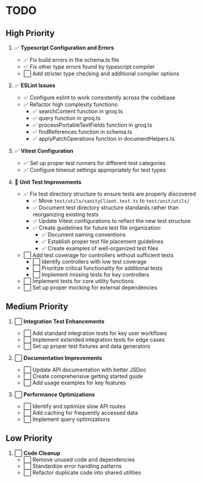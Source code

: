 # TODO

## High Priority
1. ✅ **Typescript Configuration and Errors**
   - ✅ Fix build errors in the schema.ts file
   - ✅ Fix other type errors found by typescript compiler
   - ⬜ Add stricter type checking and additional compiler options

2. ✅ **ESLint Issues**
   - ✅ Configure eslint to work consistently across the codebase
   - ✅ Refactor high complexity functions:
     - ✅ searchContent function in groq.ts
     - ✅ query function in groq.ts 
     - ✅ processPortableTextFields function in groq.ts
     - ✅ findReferences function in schema.ts
     - ✅ applyPatchOperations function in documentHelpers.ts

3. ✅ **Vitest Configuration**
   - ✅ Set up proper test runners for different test categories
   - ✅ Configure timeout settings appropriately for test types

4. 🔄 **Unit Test Improvements**
   - ✅ Fix test directory structure to ensure tests are properly discovered
     - ✅ Move `test/utils/sanityClient.test.ts` to `test/unit/utils/`
     - ✅ Document test directory structure standards rather than reorganizing existing tests
     - ✅ Update Vitest configurations to reflect the new test structure
     - ✅ Create guidelines for future test file organization:
       - ✅ Document naming conventions
       - ✅ Establish proper test file placement guidelines
       - ✅ Create examples of well-organized test files
   - ⬜ Add test coverage for controllers without sufficient tests
     - ⬜ Identify controllers with low test coverage
     - ⬜ Prioritize critical functionality for additional tests
     - ⬜ Implement missing tests for key controllers
   - ⬜ Implement tests for core utility functions
   - ⬜ Set up proper mocking for external dependencies

## Medium Priority
1. ⬜ **Integration Test Enhancements**
   - ⬜ Add standard integration tests for key user workflows
   - ⬜ Implement extended integration tests for edge cases
   - ⬜ Set up proper test fixtures and data generators

2. ⬜ **Documentation Improvements**
   - ⬜ Update API documentation with better JSDoc
   - ⬜ Create comprehensive getting started guide
   - ⬜ Add usage examples for key features

3. ⬜ **Performance Optimizations**
   - ⬜ Identify and optimize slow API routes
   - ⬜ Add caching for frequently accessed data
   - ⬜ Implement query optimizations

## Low Priority
1. ⬜ **Code Cleanup**
   - ⬜ Remove unused code and dependencies
   - ⬜ Standardize error handling patterns
   - ⬜ Refactor duplicate code into shared utilities

